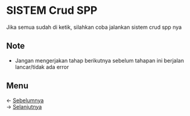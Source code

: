 # SISTEM Crud SPP
Jika semua sudah di ketik, silahkan coba jalankan sistem crud spp nya

## Note
- Jangan mengerjakan tahap berikutnya sebelum tahapan ini berjalan lancar/tidak ada error

## Menu
<- [Sebelumnya](https://github.com/irawankilmer/spplast/tree/3-crud-kelas)<br>
-> [Selanjutnya](https://github.com/irawankilmer/spplast/tree/5-crud-petugas)
